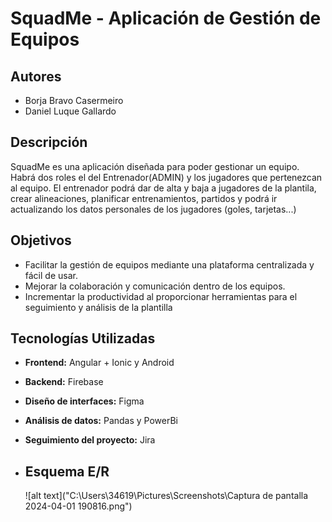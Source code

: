 # SquadMe - Aplicación de Gestión de Equipos

## Autores
- Borja Bravo Casermeiro
- Daniel Luque Gallardo

## Descripción
SquadMe es una aplicación diseñada para poder gestionar un equipo. Habrá dos roles el del Entrenador(ADMIN) y los jugadores que pertenezcan al equipo. El entrenador podrá dar de alta y baja a jugadores de la plantila, crear alineaciones, planificar entrenamientos, partidos y podrá ir actualizando los datos personales de los jugadores (goles, tarjetas...)

## Objetivos
- Facilitar la gestión de equipos mediante una plataforma centralizada y fácil de usar.
- Mejorar la colaboración y comunicación dentro de los equipos.
- Incrementar la productividad al proporcionar herramientas para el seguimiento y análisis de la plantilla

## Tecnologías Utilizadas
- **Frontend:** Angular + Ionic y Android
- **Backend:** Firebase
- **Diseño de interfaces:** Figma
- **Análisis de datos:** Pandas y PowerBi
- **Seguimiento del proyecto:** Jira

- ## Esquema E/R
  ![alt text]("C:\Users\34619\Pictures\Screenshots\Captura de pantalla 2024-04-01 190816.png")
